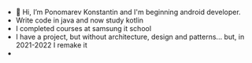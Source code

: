 - 👋 Hi, I’m Ponomarev Konstantin and I'm beginning android developer. 
- Write code in java and now study kotlin
- I completed courses at samsung it school 
- I have a project, but without architecture, design and patterns... but, in 2021-2022 I remake it
- 
<!---
kpkpkpk/kpkpkpk is a ✨ special ✨ repository because its `README.md` (this file) appears on your GitHub profile.
You can click the Preview link to take a look at your changes.
--->

